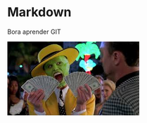 # Markdown
Bora aprender GIT
 
  
 [![images](/images.jpeg)](https://www.youtube.com/watch?v=DqTITcMq68k&ab_channel=RafaellaBallerini)
